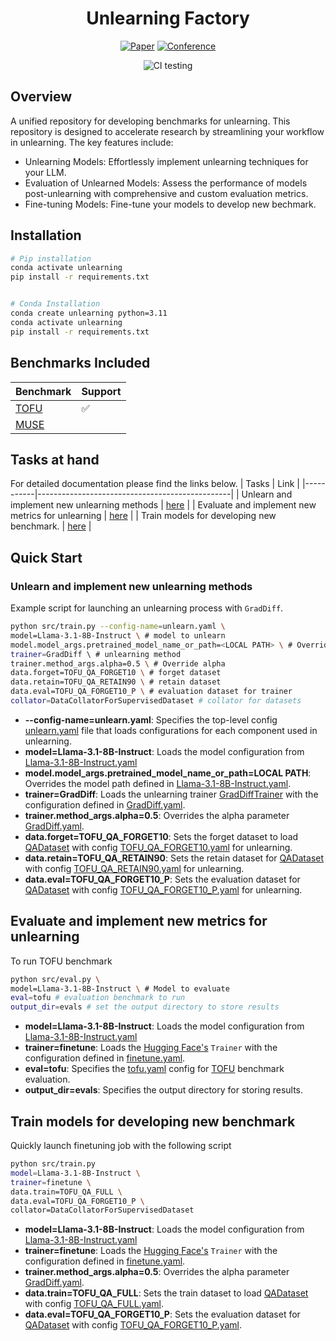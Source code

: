 <div align="center">    
 
# Unlearning Factory    

[![Paper](http://img.shields.io/badge/paper-arxiv.1001.2234-B31B1B.svg)](https://arxiv.org/abs/2401.06121)
[![Conference](http://img.shields.io/badge/COLM-2024-4b44ce.svg)](https://openreview.net/forum?id=B41hNBoWLo)
<!--
ARXIV   
[![Paper](http://img.shields.io/badge/arxiv-math.co:1480.1111-B31B1B.svg)](https://www.nature.com/articles/nature14539)
-->
![CI testing](https://github.com/PyTorchLightning/deep-learning-project-template/workflows/CI%20testing/badge.svg?branch=master&event=push)


<!--  
Conference   
-->   
</div>
 
## Overview
A unified repository for developing benchmarks for unlearning. This repository is designed to accelerate research by streamlining your workflow in unlearning. The key features include:

- Unlearning Models: Effortlessly implement unlearning techniques for your LLM.
- Evaluation of Unlearned Models: Assess the performance of models post-unlearning with comprehensive and custom evaluation metrics.
- Fine-tuning Models: Fine-tune your models to develop new bechmark.


## Installation
```bash
# Pip installation
conda activate unlearning
pip install -r requirements.txt


# Conda Installation
conda create unlearning python=3.11
conda activate unlearning
pip install -r requirements.txt
```
## Benchmarks Included

| Benchmark | Support                                        |
|-----------|------------------------------------------------|
| [TOFU](https://arxiv.org/abs/2401.06121)        | ✅       |
| [MUSE](https://muse-bench.github.io/)           |        |


## Tasks at hand

For detailed documentation please find the links below.
| Tasks | Link                                            |
|-----------|------------------------------------------------|
| Unlearn and implement new unlearning methods       | [here](docs/unlearning.md)     |
| Evaluate and implement new metrics for unlearning  | [here](docs/evaluation.md)     |
| Train models for developing new benchmark.              | [here](docs/finetune.md)       |


## Quick Start

### Unlearn and implement new unlearning methods 

Example script for launching an unlearning process with `GradDiff`.

```bash
python src/train.py --config-name=unlearn.yaml \
model=Llama-3.1-8B-Instruct \ # model to unlearn
model.model_args.pretrained_model_name_or_path=<LOCAL PATH> \ # Override path to load model
trainer=GradDiff \ # unlearning method
trainer.method_args.alpha=0.5 \ # Override alpha 
data.forget=TOFU_QA_FORGET10 \ # forget dataset
data.retain=TOFU_QA_RETAIN90 \ # retain dataset
data.eval=TOFU_QA_FORGET10_P \ # evaluation dataset for trainer
collator=DataCollatorForSupervisedDataset # collator for datasets
```
- **--config-name=unlearn.yaml**: Specifies the top-level config [unlearn.yaml](../configs/unlearn.yaml) file that loads configurations for each component used in unlearning.
- **model=Llama-3.1-8B-Instruct**: Loads the model configuration from [Llama-3.1-8B-Instruct.yaml](../configs/model/Llama-3.1-8B-Instruct.yaml)
- **model.model_args.pretrained_model_name_or_path=LOCAL PATH**: Overrides the model path defined in [Llama-3.1-8B-Instruct.yaml](../configs/model/Llama-3.1-8B-Instruct.yaml).
- **trainer=GradDiff**: Loads the unlearning trainer [GradDiffTrainer](../src/trainer/unlearn/grad_diff.py) with the configuration defined in [GradDiff.yaml](../configs/trainer/GradDiff.yaml).
- **trainer.method_args.alpha=0.5**: Overrides the alpha parameter [GradDiff.yaml](../configs/trainer/GradDiff.yaml).
- **data.forget=TOFU_QA_FORGET10**: Sets the forget dataset to load [QADataset](../src/data/tofu.py) with config [TOFU_QA_FORGET10.yaml](../configs/data/datasets/TOFU_QA_FORGET10.yaml) for unlearning.
- **data.retain=TOFU_QA_RETAIN90**: Sets the retain dataset for [QADataset](../src/data/tofu.py) with config [TOFU_QA_RETAIN90.yaml](../configs/data/datasets/TOFU_QA_RETAIN90.yaml) for unlearning.
- **data.eval=TOFU_QA_FORGET10_P**: Sets the evaluation dataset for [QADataset](../src/data/tofu.py) with config [TOFU_QA_FORGET10_P.yaml](../configs/data/datasets/TOFU_QA_FORGET10_P.yaml) for unlearning.


## Evaluate and implement new metrics for unlearning

To run TOFU benchmark
```bash
python src/eval.py \
model=Llama-3.1-8B-Instruct \ # Model to evaluate
eval=tofu # evaluation benchmark to run
output_dir=evals # set the output directory to store results
```

- **model=Llama-3.1-8B-Instruct**: Loads the model configuration from [Llama-3.1-8B-Instruct.yaml](../configs/model/Llama-3.1-8B-Instruct.yaml)
- **trainer=finetune**: Loads the [Hugging Face's](https://github.com/huggingface/transformers/blob/v4.45.1/src/transformers/trainer.py) `Trainer` with the configuration defined in [finetune.yaml](../configs/trainer/finetune.yaml).
- **eval=tofu**: Specifies the [tofu.yaml](../configs/eval/tofu.yaml) config for [TOFU](https://arxiv.org/abs/2401.06121) benchmark evaluation.
- **output_dir=evals**: Specifies the output directory for storing results.


## Train models for developing new benchmark

Quickly launch finetuning job with the following script

```bash
python src/train.py
model=Llama-3.1-8B-Instruct \
trainer=finetune \
data.train=TOFU_QA_FULL \
data.eval=TOFU_QA_FORGET10_P \
collator=DataCollatorForSupervisedDataset
```

- **model=Llama-3.1-8B-Instruct**: Loads the model configuration from [Llama-3.1-8B-Instruct.yaml](../configs/model/Llama-3.1-8B-Instruct.yaml)
- **trainer=finetune**: Loads the [Hugging Face's](https://github.com/huggingface/transformers/blob/v4.45.1/src/transformers/trainer.py) `Trainer` with the configuration defined in [finetune.yaml](../configs/trainer/finetune.yaml).
- **trainer.method_args.alpha=0.5**: Overrides the alpha parameter [GradDiff.yaml](../configs/trainer/GradDiff.yaml).
- **data.train=TOFU_QA_FULL**: Sets the train dataset to load [QADataset](../src/data/tofu.py) with config [TOFU_QA_FULL.yaml](../configs/data/datasets/TOFU_QA_FULL.yaml).
- **data.eval=TOFU_QA_FORGET10_P**: Sets the evaluation dataset for [QADataset](../src/data/tofu.py) with config [TOFU_QA_FORGET10_P.yaml](../configs/data/datasets/TOFU_QA_FORGET10_P.yaml).


<!-- ##
## 
### Citation   
```
@article{YourName,
  title={Your Title},
  author={Your team},
  journal={Location},
  year={Year}
}
```    -->